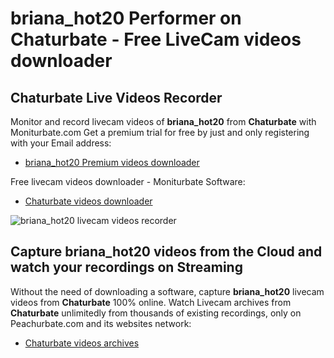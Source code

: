 # briana_hot20 Performer on Chaturbate - Free LiveCam videos downloader

## Chaturbate Live Videos Recorder

Monitor and record livecam videos of **briana_hot20** from **Chaturbate** with Moniturbate.com
Get a premium trial for free by just and only registering with your Email address:
* [briana_hot20 Premium videos downloader](https://moniturbate.com/request-demo-licence-key.html)

Free livecam videos downloader - Moniturbate Software:
* [Chaturbate videos downloader](https://moniturbate.com/moniturbate-download-software.html)

![briana_hot20 livecam videos recorder](https://peachurnet.com/templates/moniturbate-software.png)


## Capture briana_hot20 videos from the Cloud and watch your recordings on Streaming

Without the need of downloading a software, capture **briana_hot20** livecam videos from **Chaturbate** 100% online.
Watch Livecam archives from **Chaturbate** unlimitedly from thousands of existing recordings, only on Peachurbate.com and its websites network:
* [Chaturbate videos archives](https://peachurnet.com/)